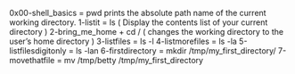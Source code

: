 0x00-shell_basics = pwd 
prints the absolute path name of the current working directory.
1-listit = ls ( Display the contents list of your current directory )
2-bring_me_home + cd / ( changes the working directory to the user’s home directory )
3-listfiles = ls -l
4-listmorefiles = ls -la
5-listfilesdigitonly = ls -lan
6-firstdirectory = mkdir /tmp/my_first_directory/
7-movethatfile = mv /tmp/betty /tmp/my_first_directory
